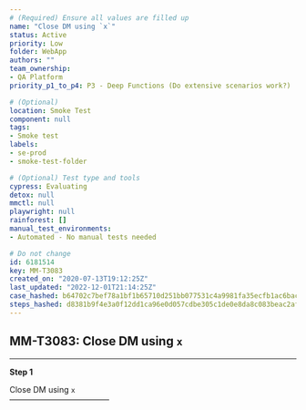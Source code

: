 ```yaml
---
# (Required) Ensure all values are filled up
name: "Close DM using `x`"
status: Active
priority: Low
folder: WebApp
authors: ""
team_ownership: 
- QA Platform
priority_p1_to_p4: P3 - Deep Functions (Do extensive scenarios work?)

# (Optional)
location: Smoke Test
component: null
tags: 
- Smoke test
labels: 
- se-prod
- smoke-test-folder

# (Optional) Test type and tools
cypress: Evaluating
detox: null
mmctl: null
playwright: null
rainforest: []
manual_test_environments: 
- Automated - No manual tests needed

# Do not change
id: 6181514
key: MM-T3083
created_on: "2020-07-13T19:12:25Z"
last_updated: "2022-12-01T21:14:25Z"
case_hashed: b64702c7bef78a1bf1b65710d251bb077531c4a9981fa35ecfb1ac6bacc10a4cfa0b3dc0a302645417468e77af3ef045
steps_hashed: d8381b9f4e3a0f12dd1ca96e0d057cdbe305c1de0e8da8c083beac2af0e71fdfb1ee0eb7a79969048f4b058f8c9eafa4
---
```


<!-- (Auto-generated) Based on frontmatter's "key" and "name" -->

## MM-T3083: Close DM using `x`

---

**Step 1**

Close DM using `x`\
–––––––––––––––––––––––––
